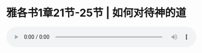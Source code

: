 # 雅各书1章21节-25节 | 如何对待神的道

<audio style="width: 100%;" preload="false" controls controlslist="nodownload"><source src="https://cdn.simai.ml/audio/mp3/2020/200119_002.mp3" type="audio/mpeg">Your browser does not support the audio element.</audio>



